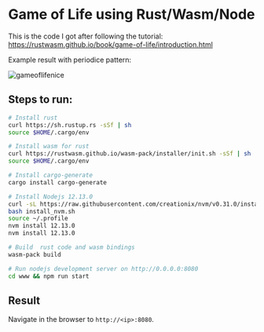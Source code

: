 # Game of Life using Rust/Wasm/Node

This is the code I got after following the tutorial:
https://rustwasm.github.io/book/game-of-life/introduction.html

Example result with periodice pattern:

![gameoflifenice](https://user-images.githubusercontent.com/1412442/68679396-753ea980-0568-11ea-80fe-657e0e284dd7.PNG)

## Steps to run:

```bash
# Install rust
curl https://sh.rustup.rs -sSf | sh
source $HOME/.cargo/env

# Install wasm for rust
curl https://rustwasm.github.io/wasm-pack/installer/init.sh -sSf | sh
source $HOME/.cargo/env

# Install cargo-generate
cargo install cargo-generate

# Install Nodejs 12.13.0
curl -sL https://raw.githubusercontent.com/creationix/nvm/v0.31.0/install.sh -o install_nvm.sh
bash install_nvm.sh
source ~/.profile
nvm install 12.13.0
nvm install 12.13.0

# Build  rust code and wasm bindings
wasm-pack build

# Run nodejs development server on http://0.0.0.0:8080
cd www && npm run start
```

## Result
Navigate in the browser to `http://<ip>:8080`.
